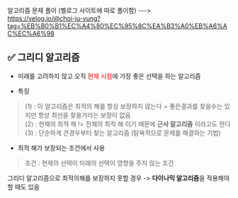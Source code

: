 알고리즘 문제 풀이 (벨로그 사이트에 따로 풀이함) 
---> <br> https://velog.io/@choi-ju-yung?tag=%EB%B0%B1%EC%A4%80%EC%95%8C%EA%B3%A0%EB%A6%AC%EC%A6%98

## ✅ 그리디 알고리즘
* 미래를 고려하지 않고 오직 <span style="color:red">현재 시점</span>에 가장 좋은 선택을 하는 알고리즘 

* 특징
> (1) : 이 알고리즘은 최적의 해를 항상 보장하지 않는다 = 좋은결과를 찾을수는 있지만 항상 최선을 찾을거라는 보장이 없음<br>
(2) : 현재의 최적 해 != 전체의 최적 해 이기 때문에 **근사 알고리즘** 이라고도 한다<br>
(3) : 단순하게 큰경우부터 찾는 알고리즘 (탐욕적으로 문제를 해결하는 기법)  

* 최적 해가 보장되는 조건에서 사용
> 조건 : 현재의 선택이 미래의 선택이 영향을 주지 않는 조건

그리디 알고리즘으로 최적의해를 보장하지 못할 경우
-> **다이나믹 알고리즘**을 적용해야 할 때도 있음



